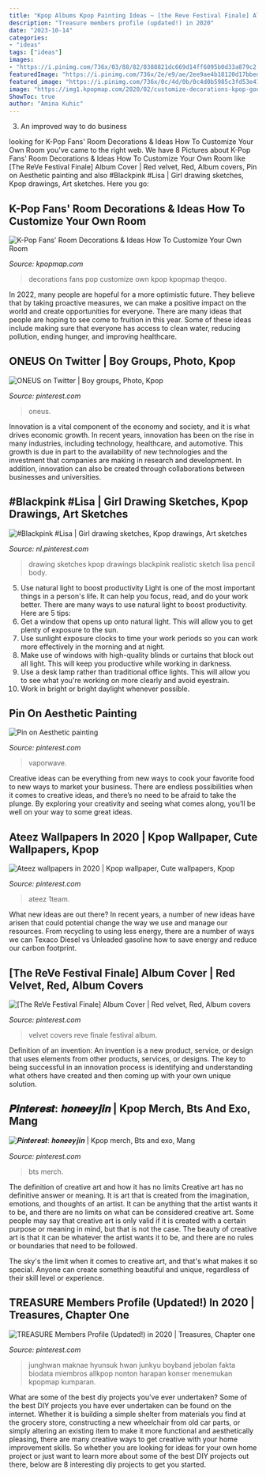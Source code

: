```yaml
---
title: "Kpop Albums Kpop Painting Ideas ~ [the Reve Festival Finale] Album Cover"
description: "Treasure members profile (updated!) in 2020"
date: "2023-10-14"
categories:
- "ideas"
tags: ["ideas"]
images:
- "https://i.pinimg.com/736x/03/88/82/0388821dc669d14ff6095b0d33a879c2.jpg"
featuredImage: "https://i.pinimg.com/736x/2e/e9/ae/2ee9ae4b18120d17bbedb96858eb648a.jpg"
featured_image: "https://i.pinimg.com/736x/0c/4d/0b/0c4d0b5985c3fd53e41fed36f6547b8f.jpg"
image: "https://img1.kpopmap.com/2020/02/customize-decorations-kpop-goods-room-fan-2.png"
ShowToc: true
author: "Amina Kuhic"
---
```



3. An improved way to do business

	

		
looking for K-Pop Fans&#039; Room Decorations &amp; Ideas How To Customize Your Own Room you've came to the right web. We have 8 Pictures about K-Pop Fans&#039; Room Decorations &amp; Ideas How To Customize Your Own Room like [The ReVe Festival Finale] Album Cover | Red velvet, Red, Album covers, Pin on Aesthetic painting and also #Blackpink #Lisa | Girl drawing sketches, Kpop drawings, Art sketches. Here you go:
		
    
## K-Pop Fans&#039; Room Decorations &amp; Ideas How To Customize Your Own Room

<img loading=lazy src="https://img1.kpopmap.com/2020/02/customize-decorations-kpop-goods-room-fan-2.png" onerror="this.onerror=null;this.src='https://tse1.mm.bing.net/th?id=OIP.TKNZccUE09MjBvafZ6TVwQHaGb&amp;pid=15.1';" alt="K-Pop Fans&#039; Room Decorations &amp; Ideas How To Customize Your Own Room">

_Source: kpopmap.com_

>decorations fans pop customize own kpop kpopmap theqoo. 

	

In 2022, many people are hopeful for a more optimistic future. They believe that by taking proactive measures, we can make a positive impact on the world and create opportunities for everyone. There are many ideas that people are hoping to see come to fruition in this year. Some of these ideas include making sure that everyone has access to clean water, reducing pollution, ending hunger, and improving healthcare.

    
## ONEUS On Twitter | Boy Groups, Photo, Kpop

<img loading=lazy src="https://i.pinimg.com/736x/0c/4d/0b/0c4d0b5985c3fd53e41fed36f6547b8f.jpg" onerror="this.onerror=null;this.src='https://tse4.mm.bing.net/th?id=OIP.ZHSDrHB_ffcFXsrn7uBJfwHaFj&amp;pid=15.1';" alt="ONEUS on Twitter | Boy groups, Photo, Kpop">

_Source: pinterest.com_

>oneus. 

	

Innovation is a vital component of the economy and society, and it is what drives economic growth. In recent years, innovation has been on the rise in many industries, including technology, healthcare, and automotive. This growth is due in part to the availability of new technologies and the investment that companies are making in research and development. In addition, innovation can also be created through collaborations between businesses and universities.

    
## #Blackpink #Lisa | Girl Drawing Sketches, Kpop Drawings, Art Sketches

<img loading=lazy src="https://i.pinimg.com/736x/0d/c3/b7/0dc3b70c42582ab95f54a652a2ea9ee8.jpg" onerror="this.onerror=null;this.src='https://tse2.mm.bing.net/th?id=OIP.A0VvZ0xZ-yJYS0NS5Bmd8AHaJ3&amp;pid=15.1';" alt="#Blackpink #Lisa | Girl drawing sketches, Kpop drawings, Art sketches">

_Source: nl.pinterest.com_

>drawing sketches kpop drawings blackpink realistic sketch lisa pencil body. 

	

5) Use natural light to boost productivity
Light is one of the most important things in a person's life. It can help you focus, read, and do your work better. There are many ways to use natural light to boost productivity. Here are 5 tips:
1) Get a window that opens up onto natural light. This will allow you to get plenty of exposure to the sun.
2) Use sunlight exposure clocks to time your work periods so you can work more effectively in the morning and at night.
3) Make use of windows with high-quality blinds or curtains that block out all light. This will keep you productive while working in darkness.
4) Use a desk lamp rather than traditional office lights. This will allow you to see what you're working on more clearly and avoid eyestrain.
5) Work in bright or bright daylight whenever possible.

    
## Pin On Aesthetic Painting

<img loading=lazy src="https://i.pinimg.com/736x/66/c6/c8/66c6c81572ac5cd9bf796357a0dfbf49.jpg" onerror="this.onerror=null;this.src='https://tse2.mm.bing.net/th?id=OIP.bdwetjcMoEICY2jfUkYHCwHaON&amp;pid=15.1';" alt="Pin on Aesthetic painting">

_Source: pinterest.com_

>vaporwave. 

	

Creative ideas can be everything from new ways to cook your favorite food to new ways to market your business. There are endless possibilities when it comes to creative ideas, and there’s no need to be afraid to take the plunge. By exploring your creativity and seeing what comes along, you’ll be well on your way to some great ideas.

    
## Ateez Wallpapers In 2020 | Kpop Wallpaper, Cute Wallpapers, Kpop

<img loading=lazy src="https://i.pinimg.com/736x/03/88/82/0388821dc669d14ff6095b0d33a879c2.jpg" onerror="this.onerror=null;this.src='https://tse1.mm.bing.net/th?id=OIP.t1aEogtogi9hayyzRgs2JAHaPi&amp;pid=15.1';" alt="Ateez wallpapers in 2020 | Kpop wallpaper, Cute wallpapers, Kpop">

_Source: pinterest.com_

>ateez 1team. 

	

What new ideas are out there?
In recent years, a number of new ideas have arisen that could potential change the way we use and manage our resources. From recycling to using less energy, there are a number of ways we can Texaco Diesel vs Unleaded gasoline how to save energy and reduce our carbon footprint.

    
## [The ReVe Festival Finale] Album Cover | Red Velvet, Red, Album Covers

<img loading=lazy src="https://i.pinimg.com/736x/90/28/30/9028305ac630f2a34322fad207f3c917.jpg" onerror="this.onerror=null;this.src='https://tse3.mm.bing.net/th?id=OIP.lVETakYhggl8m5_-u5mhBwHaHa&amp;pid=15.1';" alt="[The ReVe Festival Finale] Album Cover | Red velvet, Red, Album covers">

_Source: pinterest.com_

>velvet covers reve finale festival album. 

	

Definition of an invention:
An invention is a new product, service, or design that uses elements from other products, services, or designs. The key to being successful in an innovation process is identifying and understanding what others have created and then coming up with your own unique solution.

    
## 𝑷𝒊𝒏𝒕𝒆𝒓𝒆𝒔𝒕: 𝒉𝒐𝒏𝒆𝒆𝒚𝒋𝒊𝒏 | Kpop Merch, Bts And Exo, Mang

<img loading=lazy src="https://i.pinimg.com/736x/53/90/8e/53908e7447b3ca30f77c5c0297ae8928.jpg" onerror="this.onerror=null;this.src='https://tse4.mm.bing.net/th?id=OIP.aXahL50WDvYuTvMbhl7ZPwHaHZ&amp;pid=15.1';" alt="𝑷𝒊𝒏𝒕𝒆𝒓𝒆𝒔𝒕: 𝒉𝒐𝒏𝒆𝒆𝒚𝒋𝒊𝒏 | Kpop merch, Bts and exo, Mang">

_Source: pinterest.com_

>bts merch. 

	

The definition of creative art and how it has no limits
Creative art has no definitive answer or meaning. It is art that is created from the imagination, emotions, and thoughts of an artist. It can be anything that the artist wants it to be, and there are no limits on what can be considered creative art.
Some people may say that creative art is only valid if it is created with a certain purpose or meaning in mind, but that is not the case. The beauty of creative art is that it can be whatever the artist wants it to be, and there are no rules or boundaries that need to be followed.

The sky's the limit when it comes to creative art, and that's what makes it so special. Anyone can create something beautiful and unique, regardless of their skill level or experience.

    
## TREASURE Members Profile (Updated!) In 2020 | Treasures, Chapter One

<img loading=lazy src="https://i.pinimg.com/736x/2e/e9/ae/2ee9ae4b18120d17bbedb96858eb648a.jpg" onerror="this.onerror=null;this.src='https://tse2.mm.bing.net/th?id=OIP.1rsFQRB8jTm93DfKRHZ07gHaLH&amp;pid=15.1';" alt="TREASURE Members Profile (Updated!) in 2020 | Treasures, Chapter one">

_Source: pinterest.com_

>junghwan maknae hyunsuk hwan junkyu boyband jebolan fakta biodata miembros allkpop nonton harapan konser menemukan kpopmap kumparan. 

	

What are some of the best diy projects you’ve ever undertaken?
Some of the best DIY projects you have ever undertaken can be found on the internet. Whether it is building a simple shelter from materials you find at the grocery store, constructing a new wheelchair from old car parts, or simply altering an existing item to make it more functional and aesthetically pleasing, there are many creative ways to get creative with your home improvement skills. So whether you are looking for ideas for your own home project or just want to learn more about some of the best DIY projects out there, below are 8 interesting diy projects to get you started.

